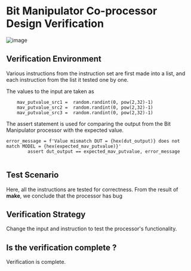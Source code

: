 # Bit Manipulator Co-processor Design Verification

![image](../level2/gitpod.png)

## Verification Environment
Various instructions from the instruction set are first made into a list, and each instruction from the list it tested one by one.


The values to the input are taken as 
```
    mav_putvalue_src1 =  random.randint(0, pow(2,32)-1)
    mav_putvalue_src2 =  random.randint(0, pow(2,32)-1)
    mav_putvalue_src3 =  random.randint(0, pow(2,32)-1)
```


The assert statement is used for comparing the output from the Bit Manipulator processor with the expected value. 

```
error_message = f'Value mismatch DUT = {hex(dut_output)} does not match MODEL = {hex(expected_mav_putvalue)}'
        assert dut_output == expected_mav_putvalue, error_message


```

## Test Scenario
Here, all the instructions are tested for correctness. From the result of **make**, we conclude that the processor has bug 


## Verification Strategy
 Change the input and instruction to test the processor's functionality.

## Is the verification complete ?
 Verification is complete.
